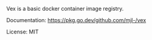 Vex is a basic docker container image registry.

Documentation: https://pkg.go.dev/github.com/mjl-/vex

License: MIT
